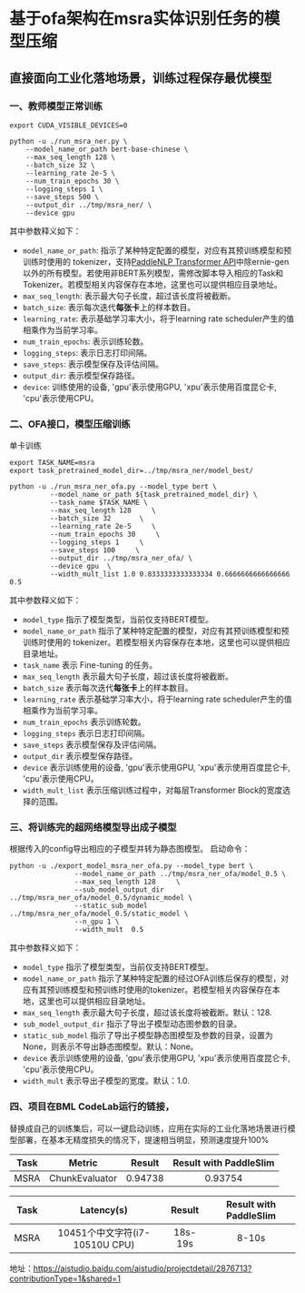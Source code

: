# 基于ofa架构在msra实体识别任务的模型压缩
## 直接面向工业化落地场景，训练过程保存最优模型
### 一、教师模型正常训练
```shell
export CUDA_VISIBLE_DEVICES=0

python -u ./run_msra_ner.py \
    --model_name_or_path bert-base-chinese \
    --max_seq_length 128 \
    --batch_size 32 \
    --learning_rate 2e-5 \
    --num_train_epochs 30 \
    --logging_steps 1 \
    --save_steps 500 \
    --output_dir ../tmp/msra_ner/ \
    --device gpu
```

其中参数释义如下：
- `model_name_or_path`: 指示了某种特定配置的模型，对应有其预训练模型和预训练时使用的 tokenizer，支持[PaddleNLP Transformer API](../../../docs/model_zoo/transformers.rst)中除ernie-gen以外的所有模型。若使用非BERT系列模型，需修改脚本导入相应的Task和Tokenizer。若模型相关内容保存在本地，这里也可以提供相应目录地址。
- `max_seq_length`: 表示最大句子长度，超过该长度将被截断。
- `batch_size`: 表示每次迭代**每张卡**上的样本数目。
- `learning_rate`: 表示基础学习率大小，将于learning rate scheduler产生的值相乘作为当前学习率。
- `num_train_epochs`: 表示训练轮数。
- `logging_steps`: 表示日志打印间隔。
- `save_steps`: 表示模型保存及评估间隔。
- `output_dir`: 表示模型保存路径。
- `device`: 训练使用的设备, 'gpu'表示使用GPU, 'xpu'表示使用百度昆仑卡, 'cpu'表示使用CPU。


### 二、OFA接口，模型压缩训练

单卡训练
```shell
export TASK_NAME=msra
export task_pretrained_model_dir=../tmp/msra_ner/model_best/

python -u ./run_msra_ner_ofa.py --model_type bert \
          --model_name_or_path ${task_pretrained_model_dir} \
          --task_name $TASK_NAME \
          --max_seq_length 128     \
          --batch_size 32       \
          --learning_rate 2e-5     \
          --num_train_epochs 30     \
          --logging_steps 1     \
          --save_steps 100     \
          --output_dir ../tmp/msra_ner_ofa/ \
          --device gpu  \
          --width_mult_list 1.0 0.8333333333333334 0.6666666666666666 0.5
```

其中参数释义如下：
- `model_type` 指示了模型类型，当前仅支持BERT模型。
- `model_name_or_path` 指示了某种特定配置的模型，对应有其预训练模型和预训练时使用的 tokenizer。若模型相关内容保存在本地，这里也可以提供相应目录地址。
- `task_name` 表示 Fine-tuning 的任务。
- `max_seq_length` 表示最大句子长度，超过该长度将被截断。
- `batch_size` 表示每次迭代**每张卡**上的样本数目。
- `learning_rate` 表示基础学习率大小，将于learning rate scheduler产生的值相乘作为当前学习率。
- `num_train_epochs` 表示训练轮数。
- `logging_steps` 表示日志打印间隔。
- `save_steps` 表示模型保存及评估间隔。
- `output_dir` 表示模型保存路径。
- `device` 表示训练使用的设备, 'gpu'表示使用GPU, 'xpu'表示使用百度昆仑卡, 'cpu'表示使用CPU。
- `width_mult_list` 表示压缩训练过程中，对每层Transformer Block的宽度选择的范围。


### 三、将训练完的超网络模型导出成子模型
根据传入的config导出相应的子模型并转为静态图模型。
启动命令：

```shell
python -u ./export_model_msra_ner_ofa.py --model_type bert \
                --model_name_or_path ../tmp/msra_ner_ofa/model_0.5 \
                --max_seq_length 128     \
                --sub_model_output_dir ../tmp/msra_ner_ofa/model_0.5/dynamic_model \
                --static_sub_model ../tmp/msra_ner_ofa/model_0.5/static_model \
                --n_gpu 1 \
                --width_mult  0.5 
```

其中参数释义如下：
- `model_type` 指示了模型类型，当前仅支持BERT模型。
- `model_name_or_path` 指示了某种特定配置的经过OFA训练后保存的模型，对应有其预训练模型和预训练时使用的tokenizer。若模型相关内容保存在本地，这里也可以提供相应目录地址。
- `max_seq_length` 表示最大句子长度，超过该长度将被截断。默认：128.
- `sub_model_output_dir` 指示了导出子模型动态图参数的目录。
- `static_sub_model` 指示了导出子模型静态图模型及参数的目录，设置为None，则表示不导出静态图模型。默认：None。
- `device` 表示训练使用的设备, 'gpu'表示使用GPU, 'xpu'表示使用百度昆仑卡, 'cpu'表示使用CPU。
- `width_mult` 表示导出子模型的宽度。默认：1.0.


### 四、项目在BML CodeLab运行的链接，
替换成自己的训练集后，可以一键启动训练，应用在实际的工业化落地场景进行模型部署，在基本无精度损失的情况下，提速相当明显，预测速度提升100%  

| Task  | Metric                       | Result            | Result with PaddleSlim | 
|:-----:|:----------------------------:|:-----------------:|:----------------------:|
| MSRA  | ChunkEvaluator               |      0.94738      |       0.93754          |

| Task  | Latency(s)                   | Result            | Result with PaddleSlim | 
|:-----:|:----------------------------:|:-----------------:|:----------------------:|
| MSRA  | 10451个中文字符(i7-10510U CPU) |      18s-19s      |       8-10s            |

地址：https://aistudio.baidu.com/aistudio/projectdetail/2876713?contributionType=1&shared=1